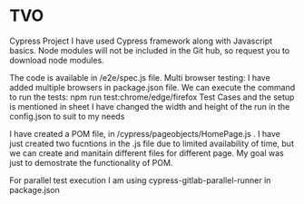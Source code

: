 # TVO
Cypress Project
I have used Cypress framework along with Javascript basics.
Node modules will not be included in the Git hub, so request you to download node modules.

The code is available in /e2e/spec.js file.
Multi browser testing: I have added multiple browsers in package.json file. We can execute the command to  run the tests:      npm run test:chrome/edge/firefox
Test Cases and the setup is mentioned in sheet 
I have changed the width and height of the run in the config.json to suit to my needs

I have created a POM file, in /cypress/pageobjects/HomePage.js . I have just created two fucntions in the .js file due to limited availability of time, but we can create and manitain
different files for different page. My goal was just to demostrate the functionality of POM.

For parallel test execution I am using cypress-gitlab-parallel-runner in package.json

